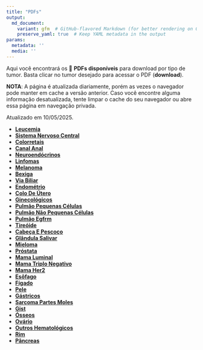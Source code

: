 ```yaml
---
title: "PDFs"
output: 
  md_document:
    variant: gfm  # GitHub-flavored Markdown (for better rendering on GitHub)
    preserve_yaml: true  # Keep YAML metadata in the output
params:
  metadata: ''
  media: ''
---
```


<script async src="https://scripts.simpleanalyticscdn.com/latest.js"></script>

Aqui você encontrará os 📝 **PDFs disponíveis** para download por tipo
de tumor. Basta clicar no tumor desejado para acessar o PDF
(**download**).

**NOTA**: A página é atualizada diariamente, porém as vezes o navegador
pode manter em cache a versão anterior. Caso você encontre alguma
informação desatualizada, tente limpar o cache do seu navegador ou abre
essa página em navegação privada.

Atualizado em 10/05/2025.

- [**Leucemia**](https://coeoralmeds-e768.restdb.io/media/681ee2b5f63b8048001aac02?download=true)
- [**Sistema Nervoso
  Central**](https://coeoralmeds-e768.restdb.io/media/681ee2b6f63b8048001aac05?download=true)
- [**Colorretais**](https://coeoralmeds-e768.restdb.io/media/681ee2b9f63b8048001aac0a?download=true)
- [**Canal
  Anal**](https://coeoralmeds-e768.restdb.io/media/681ee2baf63b8048001aac0c?download=true)
- [**Neuroendócrinos**](https://coeoralmeds-e768.restdb.io/media/681ee2bcf63b8048001aac0e?download=true)
- [**Linfomas**](https://coeoralmeds-e768.restdb.io/media/681ee2bdf63b8048001aac10?download=true)
- [**Melanoma**](https://coeoralmeds-e768.restdb.io/media/681ee2bff63b8048001aac13?download=true)
- [**Bexiga**](https://coeoralmeds-e768.restdb.io/media/681ee2c1f63b8048001aac15?download=true)
- [**Via
  Biliar**](https://coeoralmeds-e768.restdb.io/media/681ee2c2f63b8048001aac17?download=true)
- [**Endométrio**](https://coeoralmeds-e768.restdb.io/media/681ee2c3f63b8048001aac18?download=true)
- [**Colo De
  Útero**](https://coeoralmeds-e768.restdb.io/media/681ee2c5f63b8048001aac1a?download=true)
- [**Ginecológicos**](https://coeoralmeds-e768.restdb.io/media/681ee2c6f63b8048001aac1c?download=true)
- [**Pulmão Pequenas
  Células**](https://coeoralmeds-e768.restdb.io/media/681ee2c7f63b8048001aac1e?download=true)
- [**Pulmão Não Pequenas
  Células**](https://coeoralmeds-e768.restdb.io/media/681ee2c9f63b8048001aac20?download=true)
- [**Pulmão
  Egfrm**](https://coeoralmeds-e768.restdb.io/media/681ee2cbf63b8048001aac22?download=true)
- [**Tireóide**](https://coeoralmeds-e768.restdb.io/media/681ee2cdf63b8048001aac26?download=true)
- [**Cabeça E
  Pescoço**](https://coeoralmeds-e768.restdb.io/media/681ee2cff63b8048001aac28?download=true)
- [**Glândula
  Salivar**](https://coeoralmeds-e768.restdb.io/media/681ee2d0f63b8048001aac2a?download=true)
- [**Mieloma**](https://coeoralmeds-e768.restdb.io/media/681ee2d2f63b8048001aac2c?download=true)
- [**Próstata**](https://coeoralmeds-e768.restdb.io/media/681ee2d3f63b8048001aac2e?download=true)
- [**Mama
  Luminal**](https://coeoralmeds-e768.restdb.io/media/681ee2d6f63b8048001aac32?download=true)
- [**Mama Triplo
  Negativo**](https://coeoralmeds-e768.restdb.io/media/681ee2d7f63b8048001aac34?download=true)
- [**Mama
  Her2**](https://coeoralmeds-e768.restdb.io/media/681ee2d9f63b8048001aac36?download=true)
- [**Esôfago**](https://coeoralmeds-e768.restdb.io/media/681ee2daf63b8048001aac38?download=true)
- [**Fígado**](https://coeoralmeds-e768.restdb.io/media/681ee2dbf63b8048001aac3a?download=true)
- [**Pele**](https://coeoralmeds-e768.restdb.io/media/681ee2ddf63b8048001aac3c?download=true)
- [**Gástricos**](https://coeoralmeds-e768.restdb.io/media/681ee2dff63b8048001aac3e?download=true)
- [**Sarcoma Partes
  Moles**](https://coeoralmeds-e768.restdb.io/media/681ee2e0f63b8048001aac40?download=true)
- [**Gist**](https://coeoralmeds-e768.restdb.io/media/681ee2e2f63b8048001aac42?download=true)
- [**Ósseos**](https://coeoralmeds-e768.restdb.io/media/681ee2e3f63b8048001aac44?download=true)
- [**Ovário**](https://coeoralmeds-e768.restdb.io/media/681ee2e4f63b8048001aac46?download=true)
- [**Outros
  Hematológicos**](https://coeoralmeds-e768.restdb.io/media/681ee2e6f63b8048001aac48?download=true)
- [**Rim**](https://coeoralmeds-e768.restdb.io/media/681ee2e7f63b8048001aac4a?download=true)
- [**Pâncreas**](https://coeoralmeds-e768.restdb.io/media/681ee2e9f63b8048001aac4c?download=true)

